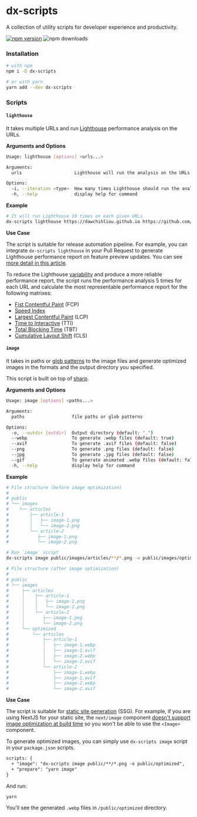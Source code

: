 # dx-scripts

A collection of utility scripts for developer experience and productivity.

[![npm version](https://img.shields.io/npm/v/dx-scripts.svg?style=flat)](https://www.npmjs.org/package/dx-scripts)
![npm downloads](https://img.shields.io/npm/dm/dx-scripts)

### Installation

```bash
# with npm
npm i -D dx-scripts

# or with yarn
yarn add --dev dx-scripts
```

### Scripts

#### `lighthouse`

It takes multiple URLs and run [Lighthouse](https://developers.google.com/web/tools/lighthouse) performance analysis on the URLs.

**Arguments and Options**

```bash
Usage: lighthouse [options] <urls...>

Arguments:
  urls                    Lighthouse will run the analysis on the URLs.

Options:
  -i, --iteration <type>  How many times Lighthouse should run the analysis per URL (default: "5")
  -h, --help              display help for command

```

**Example**

```bash
# It will run Lighthouse 10 times on each given URLs
dx-scripts lighthouse https://dawchihliou.github.io https://github.com/DawChihLiou -i 10
```

**Use Case**

The script is suitable for release automation pipeline. For example, you can integrate `dx-scripts lighthouse` in your Pull Request to generate Lighthouse performance report on feature preview updates. You can see [more detail in this article](https://dawchihliou.github.io/articles/writing-your-own-typescript-cli#writing-a-workflow).

To reduce the Lighthouse [variability](https://developers.google.com/web/tools/lighthouse/variability) and produce a more reliable performance report, the script runs the performance analysis 5 times for each URL and calculate the most representable performance report for the following matrixes:

- [Fist Contentful Paint](https://web.dev/first-contentful-paint/) (FCP)
- [Speed Index](https://web.dev/speed-index/)
- [Largest Contentful Paint](https://web.dev/lcp/) (LCP)
- [Time to Interactive](https://web.dev/interactive/) (TTI)
- [Total Blocking Time](https://web.dev/lighthouse-total-blocking-time/) (TBT)
- [Cumulative Layout Shift](https://web.dev/cls/) (CLS)

#### `image`

It takes in paths or [glob patterns](https://github.com/mrmlnc/fast-glob#pattern-syntax) to the image files and generate optimized images in the formats and the output directory you specified.

This script is built on top of [sharp](https://github.com/lovell/sharp).

**Arguments and Options**

```bash
Usage: image [options] <paths...>

Arguments:
  paths                  file paths or glob patterns

Options:
  -o, --outdir [outdir]  Output directory (default: ".")
  --webp                 To generate .webp files (default: true)
  --avif                 To generate .avif files (default: false)
  --png                  To generate .png files (default: false)
  --jpg                  To generate .jpg files (default: false)
  --gif                  To generate animated .webp files (default: false)
  -h, --help             display help for command
```

**Example**

```bash
# File structure (before image optimization)
#
# public
# └── images
#    └── articles
#        ├── article-1
#        │   ├── image-1.png
#        │   └── image-2.png
#        └── article-2
#           ├── image-1.png
#           └── image-2.png

# Run `image` script
dx-scripts image public/images/articles/**/*.png -o public/images/optimized --avif

# File structure (after image optimization)
#
# public
# └── images
#     ├── articles
#     │    ├── article-1
#     │    │   ├── image-1.png
#     │    │   └── image-2.png
#     │    └── article-2
#     │       ├── image-1.png
#     │       └── image-2.png
#     └── optimized
#         └── articles
#             ├── article-1
#             │   ├── image-1.webp
#             │   ├── image-1.avif
#             │   ├── image-2.webp
#             │   └── image-2.avif
#             └── article-2
#                 ├── image-1.webp
#                 ├── image-1.avif
#                 ├── image-2.webp
#                 └── image-2.avif
```

**Use Case**

The script is suitable for [static site generation](https://jamstack.org/generators/) (SSG).
For example, if you are using NextJS for your static site, the `next/image` component [doesn't support image optimization at build time](https://nextjs.org/docs/api-reference/next/image#built-in-loaders) so you won't be able to use the `<Image>` component.

To generate optimized images, you can simply use `dx-scripts image` script in your `package.json` scripts.

```diff
scripts: {
  + "image": "dx-scripts image public/**/*.png -o public/optimized",
  + "prepare": "yarn image"
}
```

And run:

```
yarn
```

You'll see the generated `.webp` files in `/public/optimized` directory.
